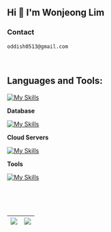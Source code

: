 ## Hi  👋  I'm Wonjeong Lim

<!--
**LWJ0513/LWJ0513** is a ✨ _special_ ✨ repository because its `README.md` (this file) appears on your GitHub profile.

Here are some ideas to get you started:

- 🔭 I’m currently working on ...
- 🌱 I’m currently learning ...
- 👯 I’m looking to collaborate on ...
- 🤔 I’m looking for help with ...
- 💬 Ask me about ...
- 📫 How to reach me: ...
- 😄 Pronouns: ...
- ⚡ Fun fact: ...
-->

### Contact
```
oddish0513@gmail.com
```

<br>

## Languages and Tools:

[![My Skills](https://skillicons.dev/icons?i=c,cpp,java,spring,py,django,kotlin,nginx,nodejs,r)](https://skillicons.dev)

**Database**

[![My Skills](https://skillicons.dev/icons?i=mysql,postgres,firebase,mongodb)](https://skillicons.dev)

**Cloud Servers**

[![My Skills](https://skillicons.dev/icons?i=aws,gcp,firebase)](https://skillicons.dev)

**Tools**

[![My Skills](https://skillicons.dev/icons?i=git,github,docker,linux,idea,pycharm,vscode,vim,androidstudio,atom,figma,qt,arduino)](https://skillicons.dev)


<br>

<br>
<br>

<a href="https://github.com/anuraghazra/github-readme-stats"> <img align="center" src="https://github-readme-stats.vercel.app/api?username=LWJ0513&show_icons=true&rank_icon=github&hide_border=true" /> </a> | <a> <img align="center" src="https://github-readme-stats.vercel.app/api/top-langs?username=LWJ0513&layout=compact&langs_count=8&card_width=320&hide_border=true&hide=roff,objective-c,typescript,scss,css" /> </a> |
| ------------- | ------------- |

<br />
